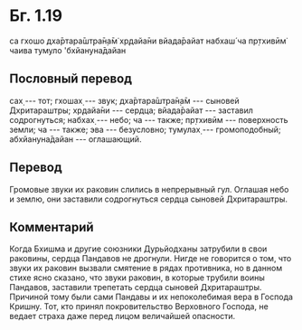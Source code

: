 # Бг. 1.19

са гхошо дха̄ртара̄шт̣ра̄н̣а̄м̇
хр̣дайа̄ни вйада̄райат
набхаш́ ча пр̣тхивӣм̇ чаива
тумуло 'бхйануна̄дайан

## Пословный перевод

сах̣ --- тот; гхошах̣ --- звук; дха̄ртара̄шт̣ра̄н̣а̄м --- сыновей Дхритараштры;
хр̣дайа̄ни --- сердца; вйада̄райат --- заставил содрогнуться; набхах̣ ---
небо; ча --- также; пр̣тхивӣм --- поверхность земли; ча --- также; эва
--- безусловно; тумулах̣ --- громоподобный; абхйануна̄дайан ---
оглашающий.

## Перевод

Громовые звуки их раковин слились в непрерывный гул. Оглашая небо и
землю, они заставили содрогнуться сердца сыновей Дхритараштры.

## Комментарий

Когда Бхишма и другие союзники Дурьйодханы затрубили в свои раковины,
сердца Пандавов не дрогнули. Нигде не говорится о том, что звуки их
раковин вызвали смятение в рядах противника, но в данном стихе ясно
сказано, что звуки раковин, в которые трубили воины Пандавов, заставили
трепетать сердца сыновей Дхритараштры. Причиной тому были сами Пандавы и
их непоколебимая вера в Господа Кришну. Тот, кто принял покровительство
Верховного Господа, не ведает страха даже перед лицом величайшей
опасности.
